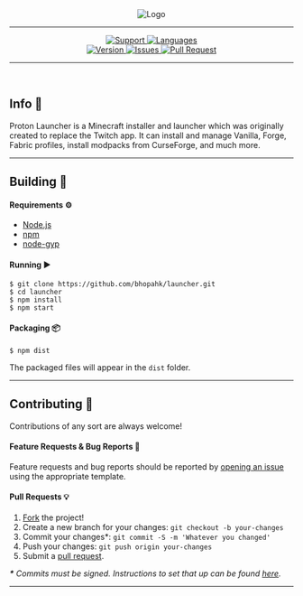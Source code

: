<div align="center">
<img src="https://i.imgur.com/brDN1wz.png" align="center" alt="Logo">
<br>  
<hr>
  
<a href="https://discord.gg/G33GhNs"> 
  <img src="https://img.shields.io/discord/577167080412151859.svg?colorB=Blue&logo=discord&label=Support&style=for-the-badge" alt="Support">
</a>
<a href="https://github.com/bhopahk/launcher">
    <img src="https://img.shields.io/github/languages/top/bhopahk/launcher.svg?colorB=f0db4f&style=for-the-badge" alt="Languages">
</a>

<br>

<a href="https://github.com/bhopahk/launcher">
    <img src="https://img.shields.io/github/package-json/v/bhopahk/launcher.svg?colorB=Orange&style=for-the-badge" alt="Version">
</a>
<a href="https://github.com/bhopahk/launcher/issues">
    <img src="https://img.shields.io/github/issues/bhopahk/launcher.svg?style=for-the-badge&colorB=37f149" alt="Issues">
</a>
<a href="https://github.com/bhopahk/launcher/pulls">
    <img src="https://img.shields.io/github/issues-pr/bhopahk/launcher.svg?style=for-the-badge&colorB=37f149" alt="Pull Request">
</a>

</div>
<hr>
<br>

## Info 📍
Proton Launcher is a Minecraft installer and launcher which was originally created to replace the Twitch app. It can install and manage Vanilla, Forge, Fabric profiles, install modpacks from CurseForge, and much more.

---

## Building 🧱
#### Requirements ⚙️
* [Node.js](https://nodejs.org/)
* [npm](https://www.npmjs.com/)
* [node-gyp](https://github.com/nodejs/node-gyp)
#### Running ▶️
```
$ git clone https://github.com/bhopahk/launcher.git
$ cd launcher
$ npm install
$ npm start
```
#### Packaging 📦
```
$ npm dist
```
The packaged files will appear in the `dist` folder.

---

## Contributing 📝
Contributions of any sort are always welcome!
#### Feature Requests & Bug Reports 🐞
Feature requests and bug reports should be reported by [opening an issue](https://github.com/bhopahk/launcher/issues/new) using the appropriate template.
#### Pull Requests 💡
1. [Fork](https://github.com/bhopahk/launcher/fork) the project!
2. Create a new branch for your changes: `git checkout -b your-changes`
3. Commit your changes*: `git commit -S -m 'Whatever you changed'`
4. Push your changes: `git push origin your-changes`
5. Submit a [pull request](https://github.com/bhopahk/launcher/compare).

_**\*** Commits must be signed. Instructions to set that up can be found [here](https://help.github.com/en/articles/adding-a-new-gpg-key-to-your-github-account)._

---
